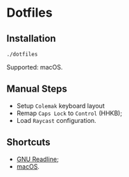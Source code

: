 # Dotfiles

## Installation

```shell
./dotfiles
```

Supported: macOS.

## Manual Steps

- Setup `Colemak` keyboard layout
- Remap `Caps Lock` to `Control` (HHKB);
- Load `Raycast` configuration.

## Shortcuts

- [GNU Readline](https://en.wikipedia.org/wiki/GNU_Readline);
- [macOS](https://support.apple.com/en-us/HT201236).
